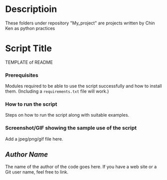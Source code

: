 # Descriptioin
<!--Remove the below lines and add yours -->
These folders under repository "My_project" are projects written by Chin Ken as python practices

# Script Title
<!--Remove the below lines and add yours -->
TEMPLATE of README

### Prerequisites
<!--Remove the below lines and add yours -->
Modules required to be able to use the script successfully
and how to install them.
(Including a `requirements.txt` file will work.)

### How to run the script
<!--Remove the below lines and add yours -->
Steps on how to run the script along with suitable examples.

### Screenshot/GIF showing the sample use of the script
<!--Remove the below lines and add yours -->
Add a jpeg/png/gif file here.

## *Author Name*
<!--Remove the below lines and add yours -->
The name of the author of the code goes here.
If you have a web site or a Git user name, feel free to link.